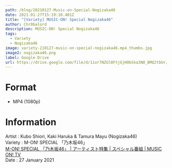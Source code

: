 ```yaml
---
path: /blog/20210127-Music-on-Special-Nogizaka46
date: 2021-01-27T15:19:10.401Z
title: "[Variety] MUSIC-ON! Special Nogizaka46"
author: Chr0balord
description: MUSIC-ON! Special Nogizaka46
tags:
  - Variety
  - Nogizaka46
image: variety-210127-music-on-special-nogizaka46.mp4_thumbs.jpg
image2: nogizaka46.png
label: Google Drive
url: https://drive.google.com/file/d/1ior7NZGl8FtjGjH0bSka3N8_BMQJtbUr/view?usp=sharing
---
```

# Format

* MP4 (1080p)

# Information

Artist : Kubo Shiori, Kaki Haruka & Tamura Mayu (Nogizaka46)\
Variety : M-ON! SPECIAL 「乃木坂46」\
[M-ON! SPECIAL 「乃木坂46」 | アーティスト特集 | スペシャル番組 | MUSIC ON! TV](https://www.m-on.jp/program/detail/mon-special-nogizaka46-2101/)<br>
Date : 27 January 2021